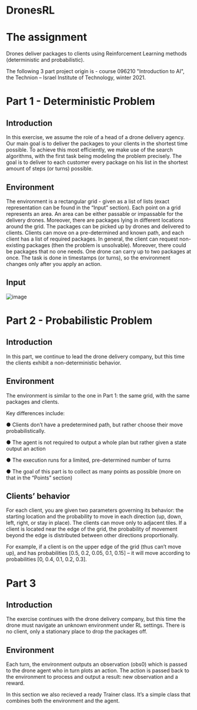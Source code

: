 # DronesRL

# The assignment

Drones deliver packages to clients using Reinforcement Learning methods (deterministic and probabilistic).

The following 3 part project origin is - course 096210 "Introduction to AI", the Technion – Israel Institute of Technology, winter 2021.



# Part 1 - Deterministic Problem

## Introduction

In this exercise, we assume the role of a head of a drone delivery agency. Our main goal is to
deliver the packages to your clients in the shortest time possible. To achieve this most efficiently,
we make use of the search algorithms, with the first task being modeling
the problem precisely. The goal is to deliver to each customer every package on his list in the shortest amount of
steps (or turns) possible.

## Environment

The environment is a rectangular grid - given as a list of lists (exact representation can be found
in the “Input” section). Each point on a grid represents an area. An area can be either passable
or impassable for the delivery drones. Moreover, there are packages lying in different locations
around the grid. The packages can be picked up by drones and delivered to clients.
Clients can move on a pre-determined and known path, and each client has a list of required
packages. In general, the client can request non-existing packages (then the problem is
unsolvable). Moreover, there could be packages that no one needs. One drone can carry up to
two packages at once.
The task is done in timestamps (or turns), so the environment changes only after you apply an
action.

## Input 

![image](https://user-images.githubusercontent.com/80041689/178791974-8b1592d0-6c24-44e7-b4a6-22035fe66587.png)

# Part 2 - Probabilistic Problem

## Introduction

In this part, we continue to lead the drone delivery company, but this time the clients
exhibit a non-deterministic behavior.

## Environment
The environment is similar to the one in Part 1: the same grid, with the same packages and
clients.

Key differences include:

● Clients don’t have a predetermined path, but rather choose their move probabilistically.

● The agent is not required to output a whole plan but rather given a state output an action

● The execution runs for a limited, pre-determined number of turns

● The goal of this part is to collect as many points as possible (more on that in the
“Points” section)

## Clients’ behavior

For each client, you are given two parameters governing its behavior: the starting location and
the probability to move in each direction (up, down, left, right, or stay in place). The clients can
move only to adjacent tiles. If a client is located near the edge of the grid, the probability of
movement beyond the edge is distributed between other directions proportionally. 

For example, if a client is on the upper edge of the grid (thus can’t move up), and has probabilities [0.5, 0.2,
0.05, 0.1, 0.15] – it will move according to probabilities [0, 0.4, 0.1, 0.2, 0.3].

# Part 3 

## Introduction

The exercise continues with the drone delivery company, but this time the drone must navigate
an unknown environment under RL settings. There is no client, only a stationary place to drop
the packages off.

## Environment

Each turn, the environment outputs an observation (obs0) which is passed to the drone agent
who in turn plots an action. The action is passed back to the environment to process and output
a result: new observation and a reward.

In this section we also recieved a ready Trainer class. It’s a simple class that combines both the
environment and the agent.
